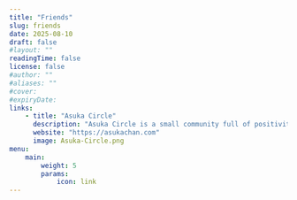 ```yaml
---
title: "Friends"
slug: friends
date: 2025-08-10
draft: false
#layout: ""
readingTime: false
license: false
#author: ""
#aliases: ""
#cover: 
#expiryDate: 
links:
    - title: "Asuka Circle"
      description: "Asuka Circle is a small community full of positivity and optimism, where members encourage each other, pursue their dreams, and promote mutual learning!"
      website: "https://asukachan.com"
      image: Asuka-Circle.png
menu:
    main:
        weight: 5
        params:
            icon: link
---
```

